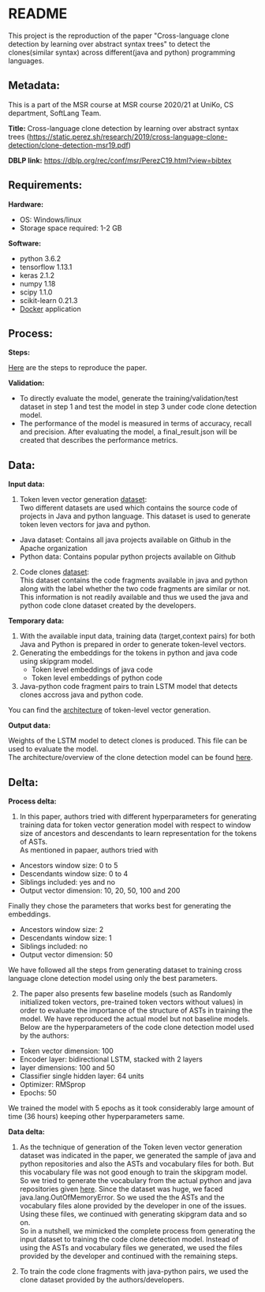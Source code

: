 
# README

This project is the reproduction of the paper "Cross-language clone detection by
learning over abstract syntax trees" to detect the clones(similar syntax) across different(java and python) programming languages. 


## Metadata: <br />

This is a part of the MSR course at MSR course 2020/21 at UniKo, CS department, SoftLang Team. <br />

**Title:** Cross-language clone detection by learning over abstract syntax trees (https://static.perez.sh/research/2019/cross-language-clone-detection/clone-detection-msr19.pdf)<br />

**DBLP link:** https://dblp.org/rec/conf/msr/PerezC19.html?view=bibtex <br />


## Requirements: <br />
**Hardware:** <br />
* OS: Windows/linux <br />
* Storage space required: 1-2 GB <br />

**Software:** <br />
* python 3.6.2 <br />
* tensorflow 1.13.1 <br />
* keras 2.1.2 <br />
* numpy 1.18 <br />
* scipy 1.1.0 <br />
* scikit-learn 0.21.3 <br />
* [Docker][5] application <br />

## Process: <br />
**Steps:**

[Here][1] are the steps to reproduce the paper. <br />

**Validation:** <br/>

* To directly evaluate the model, generate the training/validation/test dataset in step 1 and test the model in step 3 under code clone detection model. <br/>
* The performance of the model is measured in terms of accuracy, recall and precision. After evaluating the model, a final_result.json will be created that describes the performance metrics. 

## Data: <br />
**Input data:** <br />
1. Token leven vector generation [dataset][4]: <br/>
Two different datasets are used which contains the source code of projects in Java and python language. This dataset is used to generate token leven vectors for java and python.<br/> 
* Java dataset: Contains all java projects available on Github in the Apache organization <br/> 
* Python data: Contains popular python projects available on Github  <br/>

2. Code clones [dataset][4]: <br/>
This dataset contains the code fragments available in java and python along with the label whether the two code fragments are similar or not. This information is 
not readily available and thus we used the java and python code clone dataset created by the developers. <br/>


**Temporary data:** <br />
1. With the available input data, training data (target,context pairs) for both Java and Python is prepared in order to generate token-level vectors. <br/>
2. Generating the embeddings for the tokens in python and java code using skipgram model.  <br/>
    * Token level embeddings of java code
    * Token level embeddings of python code
3. Java-python code fragment pairs to train LSTM model that detects clones accross java and python code. <br/>

You can find the [architecture][6] of token-level vector generation.

**Output data:**<br />

Weights of the LSTM model to detect clones is produced. This file can be used to evaluate the model. <br/>
The architecture/overview of the clone detection model can be found [here][7]. <br/>


## Delta:<br />
**Process delta:** <br />
1. In this paper, authors tried with different hyperparameters for generating training data for token vector generation model with respect to window size of ancestors and descendants to learn representation for the tokens of ASTs. <br/>
As mentioned in papaer, authors tried with<br/> 
* Ancestors window size: 0 to 5 <br/>
* Descendants window size: 0 to 4  <br/>
* Siblings included: yes and no <br/>
* Output vector dimension: 10, 20, 50, 100 and 200 <br/>

Finally they chose the parameters that works best for generating the embeddings. <br/>
* Ancestors window size: 2 <br/>
* Descendants window size: 1 <br/>
* Siblings included: no <br/>
* Output vector dimension: 50 <br/>

We have followed all the steps from generating dataset to training cross language clone detection model using only the best parameters. <br/>

2. The paper also presents few baseline models (such as Randomly initialized token vectors, pre-trained token vectors without values) in order to evaluate 
the importance of the structure of ASTs in training the model. We have reproduced the actual model but not baseline models. Below are the hyperparameters of the 
code clone detection model used by the authors: <br/>

* Token vector dimension: 100 <br/>
* Encoder layer: bidirectional LSTM, stacked with 2 layers <br/>
* layer dimensions: 100 and 50 <br/>
* Classifier single hidden layer: 64 units <br/>
* Optimizer: RMSprop <br/>
* Epochs: 50  <br/>

We trained the model with 5 epochs as it took considerably large amount of time (36 hours) keeping other hyperparameters same. <br/>


**Data delta:** <br />

1. As the technique of generation of the Token leven vector generation dataset was indicated in the paper, we generated the sample of java and python repositories and also
the ASTs and vocabulary files for both. But this vocabulary file was not good enough to train the skipgram model. <br/>
So we tried to generate the vocabulary from the actual python and java repositories given [here][4]. Since the dataset was huge, we faced java.lang.OutOfMemoryError. So we used the the ASTs and the vocabulary files alone
provided by the developer in one of the issues. Using these files, we continued with generating skipgram data and so on. <br/>
So in a nutshell, we mimicked the complete process from generating the input dataset to training the code clone detection model. Instead of using the ASTs and vocabulary files we generated, we used the files provided by the developer and continued with the remaining steps. 

2. To train the code clone fragments with java-python pairs, we used the clone dataset provided by the authors/developers. 


[1]: https://github.com/nagaraj-bahubali/Cross-Language-Clone-Detection/blob/master/doc/README.md
[2]: https://github.com/nagaraj-bahubali/Cross-Language-Clone-Detection/blob/master/doc/README.md
[3]: https://cloud.uni-koblenz-landau.de/s/8iwYX7MfnkifxRM
[4]: https://daniel.perez.sh/research/2019/cross-language-clones/
[5]: https://docs.docker.com/desktop/
[6]: https://github.com/nagaraj-bahubali/Cross-Language-Clone-Detection/blob/master/doc/token-embeddings-generation.png
[7]: https://github.com/nagaraj-bahubali/Cross-Language-Clone-Detection/blob/master/doc/clone-detection.png
